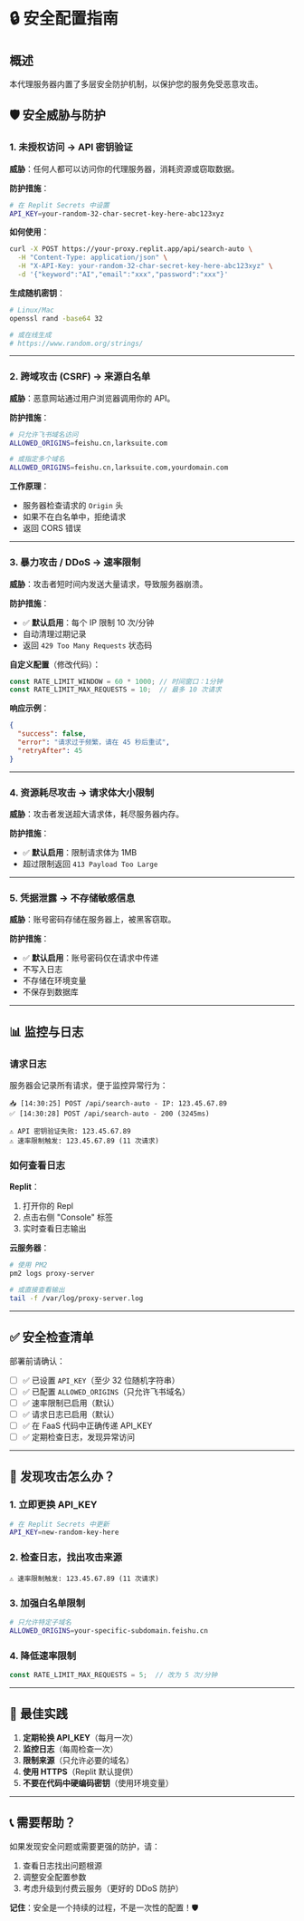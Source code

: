 # 🔒 安全配置指南

## 概述

本代理服务器内置了多层安全防护机制，以保护您的服务免受恶意攻击。

## 🛡️ 安全威胁与防护

### 1. 未授权访问 → API 密钥验证

**威胁**：任何人都可以访问你的代理服务器，消耗资源或窃取数据。

**防护措施**：
```bash
# 在 Replit Secrets 中设置
API_KEY=your-random-32-char-secret-key-here-abc123xyz
```

**如何使用**：
```bash
curl -X POST https://your-proxy.replit.app/api/search-auto \
  -H "Content-Type: application/json" \
  -H "X-API-Key: your-random-32-char-secret-key-here-abc123xyz" \
  -d '{"keyword":"AI","email":"xxx","password":"xxx"}'
```

**生成随机密钥**：
```bash
# Linux/Mac
openssl rand -base64 32

# 或在线生成
# https://www.random.org/strings/
```

---

### 2. 跨域攻击 (CSRF) → 来源白名单

**威胁**：恶意网站通过用户浏览器调用你的 API。

**防护措施**：
```bash
# 只允许飞书域名访问
ALLOWED_ORIGINS=feishu.cn,larksuite.com

# 或指定多个域名
ALLOWED_ORIGINS=feishu.cn,larksuite.com,yourdomain.com
```

**工作原理**：
- 服务器检查请求的 `Origin` 头
- 如果不在白名单中，拒绝请求
- 返回 CORS 错误

---

### 3. 暴力攻击 / DDoS → 速率限制

**威胁**：攻击者短时间内发送大量请求，导致服务器崩溃。

**防护措施**：
- ✅ **默认启用**：每个 IP 限制 10 次/分钟
- 自动清理过期记录
- 返回 `429 Too Many Requests` 状态码

**自定义配置**（修改代码）：
```javascript
const RATE_LIMIT_WINDOW = 60 * 1000; // 时间窗口：1分钟
const RATE_LIMIT_MAX_REQUESTS = 10;  // 最多 10 次请求
```

**响应示例**：
```json
{
  "success": false,
  "error": "请求过于频繁，请在 45 秒后重试",
  "retryAfter": 45
}
```

---

### 4. 资源耗尽攻击 → 请求体大小限制

**威胁**：攻击者发送超大请求体，耗尽服务器内存。

**防护措施**：
- ✅ **默认启用**：限制请求体为 1MB
- 超过限制返回 `413 Payload Too Large`

---

### 5. 凭据泄露 → 不存储敏感信息

**威胁**：账号密码存储在服务器上，被黑客窃取。

**防护措施**：
- ✅ **默认启用**：账号密码仅在请求中传递
- 不写入日志
- 不存储在环境变量
- 不保存到数据库

---

## 📊 监控与日志

### 请求日志

服务器会记录所有请求，便于监控异常行为：

```
📥 [14:30:25] POST /api/search-auto - IP: 123.45.67.89
✅ [14:30:28] POST /api/search-auto - 200 (3245ms)

⚠️ API 密钥验证失败: 123.45.67.89
⚠️ 速率限制触发: 123.45.67.89 (11 次请求)
```

### 如何查看日志

**Replit**：
1. 打开你的 Repl
2. 点击右侧 "Console" 标签
3. 实时查看日志输出

**云服务器**：
```bash
# 使用 PM2
pm2 logs proxy-server

# 或直接查看输出
tail -f /var/log/proxy-server.log
```

---

## ✅ 安全检查清单

部署前请确认：

- [ ] ✅ 已设置 `API_KEY`（至少 32 位随机字符串）
- [ ] ✅ 已配置 `ALLOWED_ORIGINS`（只允许飞书域名）
- [ ] ✅ 速率限制已启用（默认）
- [ ] ✅ 请求日志已启用（默认）
- [ ] ✅ 在 FaaS 代码中正确传递 API_KEY
- [ ] ✅ 定期检查日志，发现异常访问

---

## 🚨 发现攻击怎么办？

### 1. 立即更换 API_KEY
```bash
# 在 Replit Secrets 中更新
API_KEY=new-random-key-here
```

### 2. 检查日志，找出攻击来源
```
⚠️ 速率限制触发: 123.45.67.89 (11 次请求)
```

### 3. 加强白名单限制
```bash
# 只允许特定子域名
ALLOWED_ORIGINS=your-specific-subdomain.feishu.cn
```

### 4. 降低速率限制
```javascript
const RATE_LIMIT_MAX_REQUESTS = 5;  // 改为 5 次/分钟
```

---

## 🔐 最佳实践

1. **定期轮换 API_KEY**（每月一次）
2. **监控日志**（每周检查一次）
3. **限制来源**（只允许必要的域名）
4. **使用 HTTPS**（Replit 默认提供）
5. **不要在代码中硬编码密钥**（使用环境变量）

---

## 📞 需要帮助？

如果发现安全问题或需要更强的防护，请：
1. 查看日志找出问题根源
2. 调整安全配置参数
3. 考虑升级到付费云服务（更好的 DDoS 防护）

**记住**：安全是一个持续的过程，不是一次性的配置！🛡️
